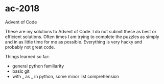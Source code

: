# ac-2018
Advent of Code

These are my solutions to Advent of Code. I do not submit these as best or efficient solutions. Often times I am trying to
complete the puzzles as simply and in as little time for me as possible. Everything is very hacky and probably not great code.


Things learned so far:
- general python familiarity
- basic git
- with _ as _ in python, some minor list comprehension
 
